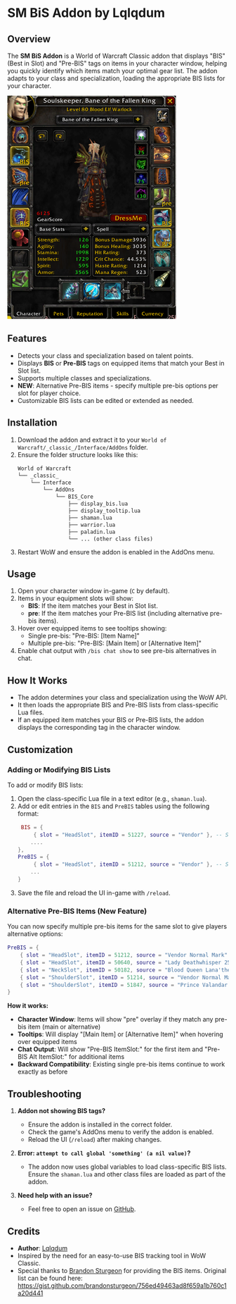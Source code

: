 # SM BiS Addon by Lqlqdum

## Overview
The **SM BiS Addon** is a World of Warcraft Classic addon that displays "BIS" (Best in Slot) and "Pre-BIS" tags on items in your character window, helping you quickly identify which items match your optimal gear list. The addon adapts to your class and specialization, loading the appropriate BIS lists for your character.

<img src="images/bis_overlay.png"/>

## Features
- Detects your class and specialization based on talent points.
- Displays **BIS** or **Pre-BIS** tags on equipped items that match your Best in Slot list.
- Supports multiple classes and specializations.
- **NEW**: Alternative Pre-BIS items - specify multiple pre-bis options per slot for player choice.
- Customizable BIS lists can be edited or extended as needed.

## Installation
1. Download the addon and extract it to your `World of Warcraft/_classic_/Interface/AddOns` folder.
2. Ensure the folder structure looks like this:
   ```
   World of Warcraft
   └── _classic_
       └── Interface
           └── AddOns
               └── BIS_Core
                   ├── display_bis.lua
                   ├── display_tooltip.lua
                   ├── shaman.lua
                   ├── warrior.lua
                   ├── paladin.lua
                   └── ... (other class files)
   ```
3. Restart WoW and ensure the addon is enabled in the AddOns menu.

## Usage
1. Open your character window in-game (`C` by default).
2. Items in your equipment slots will show:
   - **BIS**: If the item matches your Best in Slot list.
   - **pre**: If the item matches your Pre-BIS list (including alternative pre-bis items).
3. Hover over equipped items to see tooltips showing:
   - Single pre-bis: "Pre-BIS: [Item Name]"
   - Multiple pre-bis: "Pre-BIS: [Main Item] or [Alternative Item]"
4. Enable chat output with `/bis chat show` to see pre-bis alternatives in chat.

## How It Works
- The addon determines your class and specialization using the WoW API.
- It then loads the appropriate BIS and Pre-BIS lists from class-specific Lua files.
- If an equipped item matches your BIS or Pre-BIS lists, the addon displays the corresponding tag in the character window.

## Customization
### Adding or Modifying BIS Lists
To add or modify BIS lists:
1. Open the class-specific Lua file in a text editor (e.g., `shaman.lua`).
2. Add or edit entries in the `BIS` and `PreBIS` tables using the following format:
   ```lua
    BIS = {
        { slot = "HeadSlot", itemID = 51227, source = "Vendor" }, -- Sanctified Ymirjar Lord's Helmet (heroic)
       ....
   },
   PreBIS = {
        { slot = "HeadSlot", itemID = 51212, source = "Vendor" }, -- Sanctified Ymirjar Lord's Helmet (normal)
       ...
   }
   ```
3. Save the file and reload the UI in-game with `/reload`.

### Alternative Pre-BIS Items (New Feature)
You can now specify multiple pre-bis items for the same slot to give players alternative options:

```lua
PreBIS = {
    { slot = "HeadSlot", itemID = 51212, source = "Vendor Normal Mark" }, -- Main pre-bis option
    { slot = "HeadSlot", itemID = 50640, source = "Lady Deathwhisper 25HC" }, -- Alternative pre-bis option
    { slot = "NeckSlot", itemID = 50182, source = "Blood Queen Lana'thel 25" }, -- Single pre-bis (works as before)
    { slot = "ShoulderSlot", itemID = 51214, source = "Vendor Normal Mark" }, -- Main shoulder option
    { slot = "ShoulderSlot", itemID = 51847, source = "Prince Valandar 10HC" } -- Alternative shoulder option
}
```

**How it works:**
- **Character Window**: Items will show "pre" overlay if they match any pre-bis item (main or alternative)
- **Tooltips**: Will display "[Main Item] or [Alternative Item]" when hovering over equipped items
- **Chat Output**: Will show "Pre-BIS ItemSlot:" for the first item and "Pre-BIS Alt ItemSlot:" for additional items
- **Backward Compatibility**: Existing single pre-bis items continue to work exactly as before

## Troubleshooting
1. **Addon not showing BIS tags?**
   - Ensure the addon is installed in the correct folder.
   - Check the game's AddOns menu to verify the addon is enabled.
   - Reload the UI (`/reload`) after making changes.

2. **Error: `attempt to call global 'something' (a nil value)`?**
   - The addon now uses global variables to load class-specific BIS lists. Ensure the `shaman.lua` and other class files are loaded as part of the addon.

3. **Need help with an issue?**
   - Feel free to open an issue on [GitHub](https://github.com/stlevkov/BIS_Core).

## Credits
- **Author**: [Lqlqdum](https://github.com/stlevkov)
- Inspired by the need for an easy-to-use BIS tracking tool in WoW Classic.
- Special thanks to [Brandon Sturgeon](https://gist.github.com/brandonsturgeon) for providing the BIS items. Original list can be found here: https://gist.github.com/brandonsturgeon/756ed49463ad8f659a1b760c1a20d441
